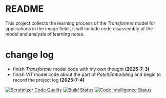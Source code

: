 # README
This project collects the learning process of the *Transformer* model for applications in the image field , it will include code disassembly of the model and analysis of learning notes.



# change log
* finish *Transformer* model code with my own thought **(2025-7-3)**
* finish *ViT* model code about the part of *PatchEmbedding* and begin to record the project log **(2025-7-4)**

[![Scrutinizer Code Quality](https://scrutinizer-ci.com/g/QiuBiaoer/transformer/badges/quality-score.png?b=master)](https://scrutinizer-ci.com/g/QiuBiaoer/transformer/?branch=master)
[![Build Status](https://scrutinizer-ci.com/g/QiuBiaoer/transformer/badges/build.png?b=master)](https://scrutinizer-ci.com/g/QiuBiaoer/transformer/build-status/master)
[![Code Intelligence Status](https://scrutinizer-ci.com/g/QiuBiaoer/transformer/badges/code-intelligence.svg?b=master)](https://scrutinizer-ci.com/code-intelligence)
